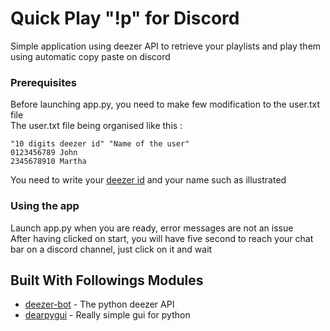 # Quick Play "!p" for Discord

Simple application using deezer API to retrieve your playlists and play them using automatic copy paste on discord

### Prerequisites

Before launching app.py, you need to make few modification to the user.txt file  
The user.txt file being organised like this :

```
"10 digits deezer id" "Name of the user"
0123456789 John
2345678910 Martha
```
You need to write your [deezer id](https://support.deezer.com/hc/fr/articles/115004530369-Comment-trouver-mon-identifiant-Deezer) and your name such as illustrated


### Using the app

Launch app.py when you are ready, error messages are not an issue  
After having clicked on start, you will have five second to reach your chat bar on a discord channel, just click on it and wait

## Built With Followings Modules

* [deezer-bot](http://www.dropwizard.io/1.0.2/docs/) - The python deezer API
* [dearpygui](https://maven.apache.org/) - Really simple gui for python